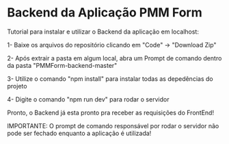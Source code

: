 <h1>Backend da Aplicação PMM Form</h1>

Tutorial para instalar e utilizar o Backend da aplicação em localhost:

<p>1- Baixe os arquivos do repositório clicando em "Code" -> "Download Zip"</p>
<p>2- Após extrair a pasta em algum local, abra um Prompt de comando dentro da pasta "PMMForm-backend-master"</p>
<p>3- Utilize o comando "npm install" para instalar todas as depedências do projeto</p>
<p>4- Digite o comando "npm run dev" para rodar o servidor</p>

<p>Pronto, o Backend já esta pronto pra receber as requisições do FrontEnd!</p>

<p>IMPORTANTE: O prompt de comando responsável por rodar o servidor não pode ser fechado enquanto a aplicação é utilizada!</p>
